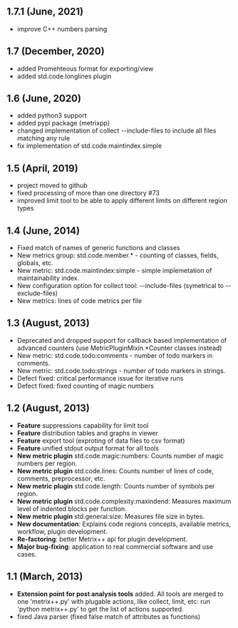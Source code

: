 ## 1.7.1 (June, 2021)
- improve C++ numbers parsing

## 1.7 (December, 2020)
- added Promehteous format for exporting/view
- added std.code.longlines plugin

## 1.6 (June, 2020)
- added python3 support
- added pypi package (metrixpp)
- changed implementation of collect --include-files to include all files matching any rule
- fix implementation of std.code.maintindex.simple

## 1.5 (April, 2019)
- project moved to github
- fixed processing of more than one directory #73
- improved limit tool to be able to apply different limits on different region types

## 1.4 (June, 2014)
- Fixed match of names of generic functions and classes 
- New metrics group: std.code.member.* - counting of classes, fields, globals, etc.
- New metric: std.code.maintindex:simple - simple implemetation of maintainability index.
- New configuration option for collect tool: --include-files (symetrical to --exclude-files)
- New metrics: lines of code metrics per file

## 1.3 (August, 2013)
- Deprecated and dropped support for callback based implementation of advanced counters
(use MetricPluginMixin.*Counter classes instead)
- New metric: std.code.todo:comments - number of todo markers in comments.
- New metric: std.code.todo:strings - number of todo markers in strings.
- Defect fixed: critical performance issue for iterative runs
- Defect fixed: fixed counting of magic numbers

## 1.2 (August, 2013)
- **Feature** suppressions capability for limit tool
- **Feature** distribution tables and graphs in viewer
- **Feature** export tool (exproting of data files to csv format)
- **Feature** unified stdout output format for all tools
- **New metric plugin** std.code.magic:numbers: Counts number of magic numbers per region.
- **New metric plugin** std.code.lines: Counts number of lines of code, comments, preprocessor,
etc.
- **New metric plugin** std.code.length: Counts number of symbols per region.
- **New metric plugin** std.code.complexity:maxindend: Measures maximum level of indented blocks per function.
- **New metric plugin** std.general:size: Measures file size in bytes.
- **New documentation**: Explains code regions concepts, available metrics, workflow,
plugin development.
- **Re-factoring**: better Metrix++ api for plugin development.
- **Major bug-fixing**: application to real commercial software and use cases.

## 1.1 (March, 2013)
- **Extension point for post analysis tools** added. All tools are merged
  to one 'metrix++.py' with plugable actions, like collect, limit, etc:
  run 'python metrix++.py' to get the list of actions supported.
- fixed Java parser (fixed false match of attributes as functions)

